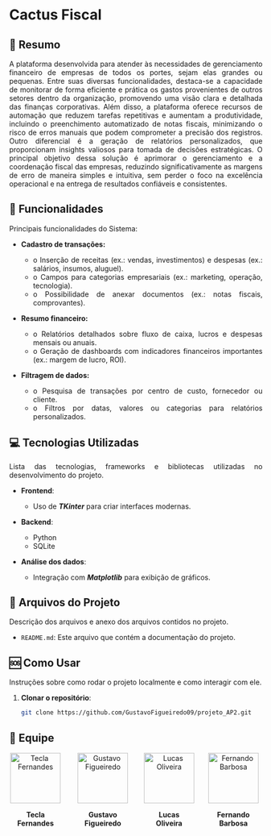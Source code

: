# Cactus Fiscal

## 📄 Resumo

<div style="text-align: justify;">
A plataforma desenvolvida para atender às necessidades de gerenciamento financeiro de empresas de todos os portes, sejam elas grandes ou pequenas. Entre suas diversas funcionalidades, destaca-se a capacidade de monitorar de forma eficiente e prática os gastos provenientes de outros setores dentro da organização, promovendo uma visão clara e detalhada das finanças corporativas. Além disso, a plataforma oferece recursos de automação que reduzem tarefas repetitivas e aumentam a produtividade, incluindo o preenchimento automatizado de notas fiscais, minimizando o risco de erros manuais que podem comprometer a precisão dos registros. Outro diferencial é a geração de relatórios personalizados, que proporcionam insights valiosos para tomada de decisões estratégicas. O principal objetivo dessa solução é aprimorar o gerenciamento e a coordenação fiscal das empresas, reduzindo significativamente as margens de erro de maneira simples e intuitiva, sem perder o foco na excelência operacional e na entrega de resultados confiáveis e consistentes.
<div>

## 📌 Funcionalidades

<div style="text-align: justify;">
Principais funcionalidades do Sistema:
<div>

- **Cadastro de transações:**
    - o	Inserção de receitas (ex.: vendas, investimentos) e despesas (ex.: salários, insumos, aluguel).
    - o	Campos para categorias empresariais (ex.: marketing, operação, tecnologia).
    - o	Possibilidade de anexar documentos (ex.: notas fiscais, comprovantes).

- **Resumo financeiro:** 
    - o	Relatórios detalhados sobre fluxo de caixa, lucros e despesas mensais ou anuais.
    - o	Geração de dashboards com indicadores financeiros importantes (ex.: margem de lucro, ROI).

- **Filtragem de dados:** 
    - o	Pesquisa de transações por centro de custo, fornecedor ou cliente.
    - o	Filtros por datas, valores ou categorias para relatórios personalizados.

## 💻 Tecnologias Utilizadas

Lista das tecnologias, frameworks e bibliotecas utilizadas no desenvolvimento do projeto.

- **Frontend**:
  - Uso de ___TKinter___ para criar interfaces modernas.

- **Backend**:
  - Python
  - SQLite

- **Análise dos dados**:
  - Integração com ___Matplotlib___ para exibição de gráficos.

## 💾 Arquivos do Projeto

Descrição dos arquivos e anexo dos arquivos contidos no projeto.

- `README.md`: Este arquivo que contém a documentação do projeto.

## 🆘 Como Usar

Instruções sobre como rodar o projeto localmente e como interagir com ele.

1. **Clonar o repositório**:
   ```bash
   git clone https://github.com/GustavoFigueiredo09/projeto_AP2.git

## 👥 Equipe

<div style="display: flex; justify-content: space-evenly; gap: 20px;">

  <div style="text-align: center;">
    <a href="https://github.com/TeclaFernandes">
      <img src="https://avatars.githubusercontent.com/u/115437392?v=4" alt="Tecla Fernandes" width="100" heigth="100" />
    </a>
    <p><strong>Tecla Fernandes</strong></p>
  </div>

  <div style="text-align: center;">
    <a href="https://github.com/GustavoFigueiredo09">
      <img src="https://avatars.githubusercontent.com/u/165566226?v=4" alt="Gustavo Figueiredo" width="100" heigth="100" />
    </a>
    <p><strong>Gustavo Figueiredo</strong></p>
  </div>

  <div style="text-align: center; flex:">
    <a href="https://github.com/Lukasoli15">
      <img src="https://avatars.githubusercontent.com/u/191923505?v=4" alt="Lucas Oliveira" width="100" heigth="100" />
    </a>
    <p><strong>Lucas <br> Oliveira</strong></p>
  </div>

  <div style="text-align: center;">
    <a href="https://github.com/Fernando4759">
      <img src="https://avatars.githubusercontent.com/u/168605275?v=4" alt="Fernando Barbosa" width="100" heigth="100" />
    </a>
    <p><strong>Fernando Barbosa</strong></p>
  </div>

</div>
